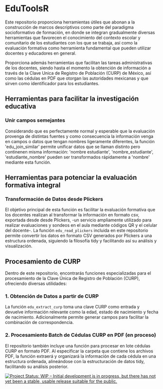 # EduToolsR

Este repositorio proporciona herramientas útiles que abonan a la construcción de marcos descriptivos como parte del paradigma socioformativo de formación, en donde se integran gradualmente diversas herramientas que favorecen el conocimiento del contexto escolar y comunitario de los estudiantes con los que se trabaja, así como la evaluación formativa como herramienta fundamental que pueden utilizar docentes y educadores en general.

Proporciona además herramientas que facilitan las tareas administrativas de los docentes, siendo hasta el momento la obtención de información a través de la Clave Unica de Registro de Población (CURP) de México, así como las cédulas en PDF que otorgan las autoridades mexicanas y que sirven como identificador para los estudiantes.



## Herramientas para facilitar la investigación educativa

### Unir campos semejantes

Considerando que es perfectamente normal y esperable que la evaluación provenga de distintas fuentes y como consecuencia la información venga en campos o datos que tengan nombres ligeramente diferentes, la función 'edu_join_similar' permite unificar datos que se llaman distinto pero continenen misma información: 'nombre estudiante', 'nombre_estudiante', 'estudiante_nombre' pueden ser transformados rápidamente a 'nombre' mediante esta función.

## Herramientas para potenciar la evaluación formativa integral

### Transformación de Datos desde Plickers

El objetivo principal de esta función es facilitar la evaluación formativa que los docentes realizan al transformar la información en formato csv, exportada desde desde Plickers, -un servicio ampliamente utilizado para realizar evaluaciones y sondeos en el aula mediante códigos QR y el celular del docente-. La función `edu_read_plickers` incluida en este repositorio permite convertir los datos en formato CSV generados por Plickers a una estructura ordenada, siguiendo la filosofía tidy y facilitando así su análisis y visualización.


## Procesamiento de CURP 


Dentro de este repositorio, encontrarás funciones especializadas para el procesamiento de la Clave Única de Registro de Población (CURP), ofreciendo diversas utilidades:

### 1. Obtención de Datos a partir de CURP

La función `edu_extract_curp` toma una clave CURP como entrada y devuelve información relevante como la edad, estado de nacimiento y fecha de nacimiento. Adicionalmente permite generar campos para facilitar la combinación de correspondencia.

### 2. Procesamiento Batch de Cédulas CURP en PDF (en proceso)

El repositorio también incluye una función para procesar en lote cédulas CURP en formato PDF. Al especificar la carpeta que contiene los archivos PDF, la función extraerá y organizará la información de cada cédula en una estructura ordenada, alineándose con la estructuración de datos tidy, facilitando su análisis posterior.


[![Project Status: WIP – Initial development is in progress, but there has not yet been a stable, usable release suitable for the public.](https://www.repostatus.org/badges/latest/wip.svg)](https://www.repostatus.org/#wip)
